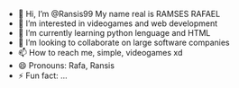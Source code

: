 - 👋 Hi, I’m @Ransis99 My name real is RAMSES RAFAEL 
- 👀 I’m interested in videogames and web development 
- 🌱 I’m currently learning python lenguage and HTML 
- 💞️ I’m looking to collaborate on large software companies 
- 📫 How to reach me, simple, videogames xd 
- 😄 Pronouns: Rafa, Ransis 
- ⚡ Fun fact: ...

